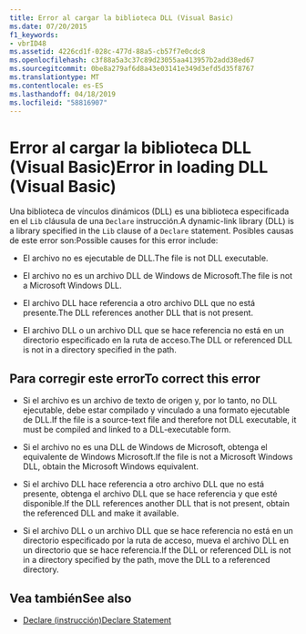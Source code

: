 ```yaml
---
title: Error al cargar la biblioteca DLL (Visual Basic)
ms.date: 07/20/2015
f1_keywords:
- vbrID48
ms.assetid: 4226cd1f-028c-477d-88a5-cb57f7e0cdc8
ms.openlocfilehash: c3f88a5a3c37c89d23055aa413957b2add38ed67
ms.sourcegitcommit: 0be8a279af6d8a43e03141e349d3efd5d35f8767
ms.translationtype: MT
ms.contentlocale: es-ES
ms.lasthandoff: 04/18/2019
ms.locfileid: "58816907"
---
```

# <a name="error-in-loading-dll-visual-basic"></a><span data-ttu-id="3232a-102">Error al cargar la biblioteca DLL (Visual Basic)</span><span class="sxs-lookup"><span data-stu-id="3232a-102">Error in loading DLL (Visual Basic)</span></span>
<span data-ttu-id="3232a-103">Una biblioteca de vínculos dinámicos (DLL) es una biblioteca especificada en el `Lib` cláusula de una `Declare` instrucción.</span><span class="sxs-lookup"><span data-stu-id="3232a-103">A dynamic-link library (DLL) is a library specified in the `Lib` clause of a `Declare` statement.</span></span> <span data-ttu-id="3232a-104">Posibles causas de este error son:</span><span class="sxs-lookup"><span data-stu-id="3232a-104">Possible causes for this error include:</span></span>  
  
-   <span data-ttu-id="3232a-105">El archivo no es ejecutable de DLL.</span><span class="sxs-lookup"><span data-stu-id="3232a-105">The file is not DLL executable.</span></span>  
  
-   <span data-ttu-id="3232a-106">El archivo no es un archivo DLL de Windows de Microsoft.</span><span class="sxs-lookup"><span data-stu-id="3232a-106">The file is not a Microsoft Windows DLL.</span></span>  
  
-   <span data-ttu-id="3232a-107">El archivo DLL hace referencia a otro archivo DLL que no está presente.</span><span class="sxs-lookup"><span data-stu-id="3232a-107">The DLL references another DLL that is not present.</span></span>  
  
-   <span data-ttu-id="3232a-108">El archivo DLL o un archivo DLL que se hace referencia no está en un directorio especificado en la ruta de acceso.</span><span class="sxs-lookup"><span data-stu-id="3232a-108">The DLL or referenced DLL is not in a directory specified in the path.</span></span>  
  
## <a name="to-correct-this-error"></a><span data-ttu-id="3232a-109">Para corregir este error</span><span class="sxs-lookup"><span data-stu-id="3232a-109">To correct this error</span></span>  
  
-   <span data-ttu-id="3232a-110">Si el archivo es un archivo de texto de origen y, por lo tanto, no DLL ejecutable, debe estar compilado y vinculado a una formato ejecutable de DLL.</span><span class="sxs-lookup"><span data-stu-id="3232a-110">If the file is a source-text file and therefore not DLL executable, it must be compiled and linked to a DLL-executable form.</span></span>  
  
-   <span data-ttu-id="3232a-111">Si el archivo no es una DLL de Windows de Microsoft, obtenga el equivalente de Windows Microsoft.</span><span class="sxs-lookup"><span data-stu-id="3232a-111">If the file is not a Microsoft Windows DLL, obtain the Microsoft Windows equivalent.</span></span>  
  
-   <span data-ttu-id="3232a-112">Si el archivo DLL hace referencia a otro archivo DLL que no está presente, obtenga el archivo DLL que se hace referencia y que esté disponible.</span><span class="sxs-lookup"><span data-stu-id="3232a-112">If the DLL references another DLL that is not present, obtain the referenced DLL and make it available.</span></span>  
  
-   <span data-ttu-id="3232a-113">Si el archivo DLL o un archivo DLL que se hace referencia no está en un directorio especificado por la ruta de acceso, mueva el archivo DLL en un directorio que se hace referencia.</span><span class="sxs-lookup"><span data-stu-id="3232a-113">If the DLL or referenced DLL is not in a directory specified by the path, move the DLL to a referenced directory.</span></span>  
  
## <a name="see-also"></a><span data-ttu-id="3232a-114">Vea también</span><span class="sxs-lookup"><span data-stu-id="3232a-114">See also</span></span>

- [<span data-ttu-id="3232a-115">Declare (instrucción)</span><span class="sxs-lookup"><span data-stu-id="3232a-115">Declare Statement</span></span>](../../../visual-basic/language-reference/statements/declare-statement.md)
